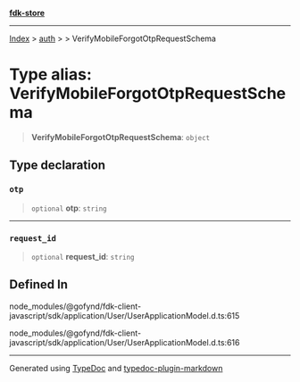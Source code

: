 [**fdk-store**](../../../README.md)
***

[Index](../../../API.md) > [auth](../../README.md) > [<internal>](../README.md) > VerifyMobileForgotOtpRequestSchema

# Type alias: VerifyMobileForgotOtpRequestSchema

> **VerifyMobileForgotOtpRequestSchema**: `object`

## Type declaration

### `otp`

> `optional` **otp**: `string`

***

### `request_id`

> `optional` **request\_id**: `string`

## Defined In

node\_modules/@gofynd/fdk-client-javascript/sdk/application/User/UserApplicationModel.d.ts:615

node\_modules/@gofynd/fdk-client-javascript/sdk/application/User/UserApplicationModel.d.ts:616

***
Generated using [TypeDoc](https://typedoc.org/) and [typedoc-plugin-markdown](https://www.npmjs.com/package/typedoc-plugin-markdown)
